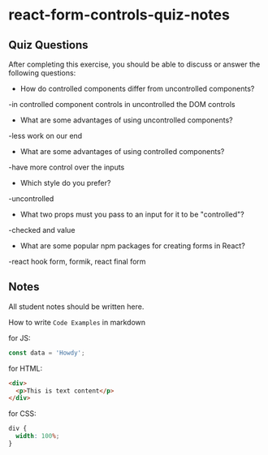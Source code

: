 # react-form-controls-quiz-notes

## Quiz Questions

After completing this exercise, you should be able to discuss or answer the following questions:

- How do controlled components differ from uncontrolled components?

-in controlled component controls in uncontrolled the DOM controls

- What are some advantages of using uncontrolled components?

-less work on our end

- What are some advantages of using controlled components?

-have more control over the inputs

- Which style do you prefer?

-uncontrolled

- What two props must you pass to an input for it to be "controlled"?

-checked and value

- What are some popular npm packages for creating forms in React?

-react hook form, formik, react final form

## Notes

All student notes should be written here.

How to write `Code Examples` in markdown

for JS:

```javascript
const data = 'Howdy';
```

for HTML:

```html
<div>
  <p>This is text content</p>
</div>
```

for CSS:

```css
div {
  width: 100%;
}
```
